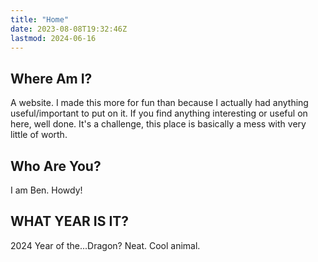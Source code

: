 ```yaml
---
title: "Home"
date: 2023-08-08T19:32:46Z
lastmod: 2024-06-16
---
```


## Where Am I?

A website. I made this more for fun than because I actually had anything useful/important to put on it.
If you find anything interesting or useful on here, well done. It's a challenge, this place is basically a mess with very little of worth.

## Who Are You?

I am Ben. Howdy!

## WHAT YEAR IS IT?

2024 Year of the...Dragon? Neat. Cool animal.
